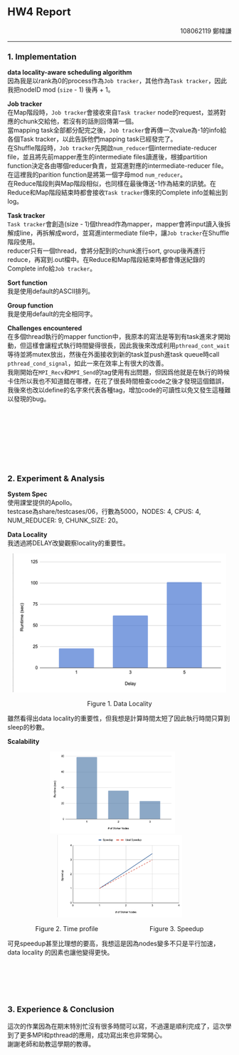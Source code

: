 ## <font size = 5> **HW4 Report** </font>
<p align="right"> 108062119 鄭幃謙 </p>

---

### <font size=4> **1. Implementation** </font>
**data locality-aware scheduling algorithm**<br>
因為我是以rank為0的process作為`Job tracker`，其他作為`Task tracker`，因此我把nodeID mod (`size` - 1) 後再 + 1。

**Job tracker**<br>
在Map階段時，`Job tracker`會接收來自`Task tracker` node的request，並將對應的chunk交給他，若沒有的話則回傳第一個。<br>
當mapping task全部都分配完之後，`Job tracker`會再傳一次value為-1的info給各個Task tracker，以此告訴他們mapping task已經發完了。<br>
在Shuffle階段時，`Job tracker`先開啟`num_reducer`個intermediate-reducer file，並且將先前mapper產生的intermediate files讀進後，根據partition function決定各由哪個reducer負責，並寫進對應的intermediate-reducer file。在這裡我的parition function是將第一個字母mod `num_reducer`。<br>
在Reduce階段則與Map階段相似，也同樣在最後傳送-1作為結束的訊號。在Reduce和Map階段結束時都會接收`Task tracker`傳來的Complete info並輸出到log。<br>

**Task tracker**<br>
`Task tracker`會創造(size - 1)個thread作為mapper，mapper會將input讀入後拆解成line，再拆解成word，並寫進intermediate file中，讓`Job tracker`在Shuffle階段使用。<br>
reducer只有一個thread，會將分配到的chunk進行sort, group後再進行reduce，再寫到.out檔中。在Reduce和Map階段結束時都會傳送紀錄的Complete info給`Job tracker`。<br>

**Sort function**<br>
我是使用default的ASCII排列。<br>

**Group function**<br>
我是使用default的完全相同字。<br>

**Challenges encountered**<br>
在多個thread執行的mapper function中，我原本的寫法是等到有task進來才開始動，但這樣會讓程式執行時間變得很長，因此我後來改成利用`pthread_cont_wait`等待並將mutex放出，然後在外面接收到新的task並push進task queue時call `pthread_cond_signal`，如此一來在效率上有很大的改善。<br>
我剛開始在`MPI_Recv`和`MPI_Send`的tag使用有出問題，但因爲他就是在執行的時候卡住所以我也不知道錯在哪裡，在花了很長時間檢查code之後才發現這個錯誤，我後來也改以define的名字來代表各種tag，增加code的可讀性以免又發生這種難以發現的bug。<br><br><br><br><br><br><br><br><br>

### <font size=4> **2. Experiment & Analysis** </font>

**System Spec**<br>
使用課堂提供的Apollo。<br>
testcase為share/testcases/06，行數為5000，NODES: 4, CPUS: 4, NUM_REDUCER: 9, CHUNK_SIZE: 20。

**Data Locality**<br>
我透過將DELAY改變觀察locality的重要性。<br>
<center class="half">
<img src="locality.png" height="312" width="480"/>
</center>
<center class="half">
<p>
Figure 1. Data Locality
</p>
</center>
雖然看得出data locality的重要性，但我想是計算時間太短了因此執行時間只算到sleep的秒數。<br>

**Scalability**<br>
<center class="half">
<img src="runtime.png" height="185" width="281"/> &emsp;&emsp; <img src="speedup.png" height="185" width="281"/>
</center>
<center class="half">
<p>
Figure 2. Time profile
&emsp;&emsp;&emsp;&emsp;&emsp;&emsp;&emsp;&emsp;Figure 3. Speedup
</p>
</center>
可見speedup甚至比理想的要高，我想這是因為nodes變多不只是平行加速，data locality 的因素也讓他變得更快。<br><br><br><br><br><br>

### <font size=4> **3. Experience & Conclusion** </font>
這次的作業因為在期末特別忙沒有很多時間可以寫，不過還是順利完成了，這次學到了更多MPI和pthread的應用，成功寫出來也非常開心。<br>
謝謝老師和助教這學期的教導。